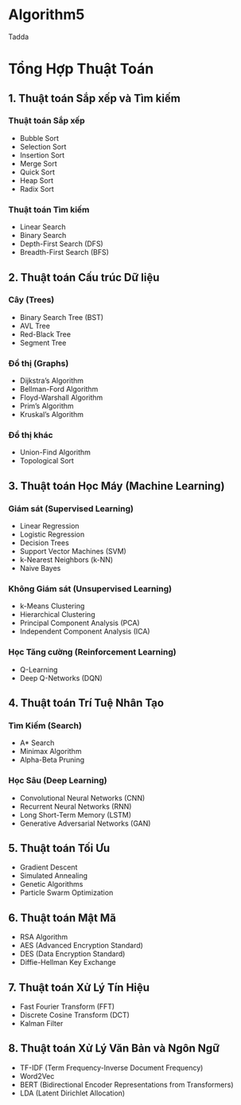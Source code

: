 # Algorithm5
Tadda

# Tổng Hợp Thuật Toán

## 1. Thuật toán Sắp xếp và Tìm kiếm

### Thuật toán Sắp xếp
- Bubble Sort
- Selection Sort
- Insertion Sort
- Merge Sort
- Quick Sort
- Heap Sort
- Radix Sort

### Thuật toán Tìm kiếm
- Linear Search
- Binary Search
- Depth-First Search (DFS)
- Breadth-First Search (BFS)

## 2. Thuật toán Cấu trúc Dữ liệu

### Cây (Trees)
- Binary Search Tree (BST)
- AVL Tree
- Red-Black Tree
- Segment Tree

### Đồ thị (Graphs)
- Dijkstra’s Algorithm
- Bellman-Ford Algorithm
- Floyd-Warshall Algorithm
- Prim’s Algorithm
- Kruskal’s Algorithm

### Đồ thị khác
- Union-Find Algorithm
- Topological Sort

## 3. Thuật toán Học Máy (Machine Learning)

### Giám sát (Supervised Learning)
- Linear Regression
- Logistic Regression
- Decision Trees
- Support Vector Machines (SVM)
- k-Nearest Neighbors (k-NN)
- Naive Bayes

### Không Giám sát (Unsupervised Learning)
- k-Means Clustering
- Hierarchical Clustering
- Principal Component Analysis (PCA)
- Independent Component Analysis (ICA)

### Học Tăng cường (Reinforcement Learning)
- Q-Learning
- Deep Q-Networks (DQN)

## 4. Thuật toán Trí Tuệ Nhân Tạo

### Tìm Kiếm (Search)
- A* Search
- Minimax Algorithm
- Alpha-Beta Pruning

### Học Sâu (Deep Learning)
- Convolutional Neural Networks (CNN)
- Recurrent Neural Networks (RNN)
- Long Short-Term Memory (LSTM)
- Generative Adversarial Networks (GAN)

## 5. Thuật toán Tối Ưu

- Gradient Descent
- Simulated Annealing
- Genetic Algorithms
- Particle Swarm Optimization

## 6. Thuật toán Mật Mã

- RSA Algorithm
- AES (Advanced Encryption Standard)
- DES (Data Encryption Standard)
- Diffie-Hellman Key Exchange

## 7. Thuật toán Xử Lý Tín Hiệu

- Fast Fourier Transform (FFT)
- Discrete Cosine Transform (DCT)
- Kalman Filter

## 8. Thuật toán Xử Lý Văn Bản và Ngôn Ngữ

- TF-IDF (Term Frequency-Inverse Document Frequency)
- Word2Vec
- BERT (Bidirectional Encoder Representations from Transformers)
- LDA (Latent Dirichlet Allocation)

